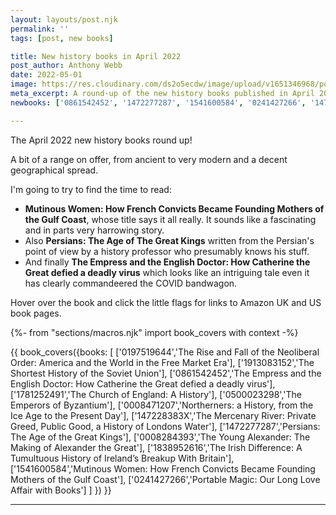 ```yaml
---
layout: layouts/post.njk
permalink: ''
tags: [post, new books]

title: New history books in April 2022 
post_author: Anthony Webb
date: 2022-05-01
image: https://res.cloudinary.com/ds2o5ecdw/image/upload/v1651346968/posts/april2022newbooks.jpg
meta_excerpt: A round-up of the new history books published in April 2022 in the UK
newbooks: ['0861542452', '1472277287', '1541600584', '0241427266', '147228383X', '1913083152']

---
```

The April 2022 new history books round up!

A bit of a range on offer, from ancient to very modern and a decent geographical spread.

I'm going to try to find the time to read:

- __Mutinous Women: How French Convicts Became Founding Mothers of the Gulf Coast__, whose title says it all really. It sounds like a fascinating and in parts very harrowing story.
- Also __Persians: The Age of The Great Kings__ written from the Persian's point of view by a history professor who presumably knows his stuff.
- And finally __The Empress and the English Doctor: How Catherine the Great defied a deadly virus__ which looks like an intriguing tale even it has clearly commandeered the COVID bandwagon.

Hover over the book and click the little flags for links to Amazon UK and US book pages.

{%- from "sections/macros.njk" import book_covers with context -%}

{{ book_covers({books: [
['0197519644','The Rise and Fall of the Neoliberal Order: America and the World in the Free Market Era'],
['1913083152','The Shortest History of the Soviet Union'],
['0861542452','The Empress and the English Doctor: How Catherine the Great defied a deadly virus'],
['1781252491','The Church of England: A History'],
['0500023298','The Emperors of Byzantium'],
['0008471207','Northerners: a History, from the Ice Age to the Present Day'],
['147228383X','The Mercenary River: Private Greed, Public Good, a History of Londons Water'],
['1472277287','Persians: The Age of the Great Kings'],
['0008284393','The Young Alexander: The Making of Alexander the Great'],
['1838952616','The Irish Difference: A Tumultuous History of Ireland’s Breakup With Britain'],
['1541600584','Mutinous Women: How French Convicts Became Founding Mothers of the Gulf Coast'],
['0241427266','Portable Magic: Our Long Love Affair with Books']
]
}) }}

<hr>